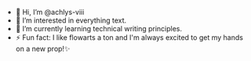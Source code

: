 - 👋 Hi, I’m @achlys-viii
- 👀 I’m interested in everything text.
- 🌱 I’m currently learning technical writing principles.
- ⚡ Fun fact: I like flowarts a ton and I'm always excited to get my hands on a new prop!✨

<!---
achlys-viii/achlys-viii is a ✨ special ✨ repository because its `README.md` (this file) appears on your GitHub profile.
You can click the Preview link to take a look at your changes.
--->
